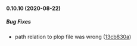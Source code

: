 #### 0.10.10 (2020-08-22)

##### Bug Fixes

*  path relation to plop file was wrong ([13cb830a](https://github.com/IgorSzyporyn/plop-scaffold/commit/13cb830a934e537ab42d63d3371d04a949380356))

